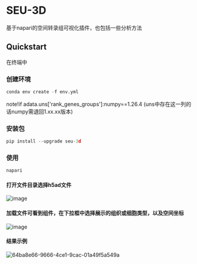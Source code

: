 # SEU-3D
基于napari的空间转录组可视化插件，也包括一些分析方法

## Quickstart
在终端中
### 创建环境
```python
conda env create -f env.yml
```
note!if adata.uns['rank_genes_groups']:numpy==1.26.4 (uns中存在这一列的话numpy需退回1.xx.xx版本)
### 安装包
```python
pip install --upgrade seu-3d
```
### 使用
```python
napari
```
#### 打开文件目录选择h5ad文件
![image](https://github.com/user-attachments/assets/47d8d99f-e2c7-41e1-be29-6671beef2d8d)
#### 加载文件可看到组件，在下拉框中选择展示的组织或细胞类型，以及空间坐标
![image](https://github.com/user-attachments/assets/4f94de15-365a-44a8-b796-a33ec60b950b)
#### 结果示例
![64ba8e66-9666-4ce1-9cac-01a49f5a549a](https://github.com/user-attachments/assets/0c6432a4-b6a1-4736-a0fb-4c4e0b8d498e)
